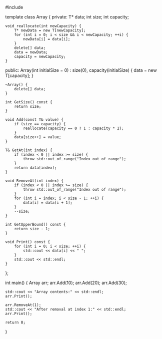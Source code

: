 #include <iostream>

template <typename T>
class Array {
private:
    T* data;
    int size;
    int capacity;

    void reallocate(int newCapacity) {
        T* newData = new T[newCapacity];
        for (int i = 0; i < size && i < newCapacity; ++i) {
            newData[i] = data[i];
        }
        delete[] data;
        data = newData;
        capacity = newCapacity;
    }

public:
    Array(int initialSize = 0) : size(0), capacity(initialSize) {
        data = new T[capacity];
    }

    ~Array() {
        delete[] data;
    }

    int GetSize() const {
        return size;
    }

    void Add(const T& value) {
        if (size == capacity) {
            reallocate(capacity == 0 ? 1 : capacity * 2);
        }
        data[size++] = value;
    }

    T& GetAt(int index) {
        if (index < 0 || index >= size) {
            throw std::out_of_range("Index out of range");
        }
        return data[index];
    }

    void RemoveAt(int index) {
        if (index < 0 || index >= size) {
            throw std::out_of_range("Index out of range");
        }
        for (int i = index; i < size - 1; ++i) {
            data[i] = data[i + 1];
        }
        --size;
    }

    int GetUpperBound() const {
        return size - 1;
    }

    void Print() const {
        for (int i = 0; i < size; ++i) {
            std::cout << data[i] << " ";
        }
        std::cout << std::endl;
    }
};

int main() {
    Array<int> arr;
    arr.Add(10);
    arr.Add(20);
    arr.Add(30);

    std::cout << "Array contents:" << std::endl;
    arr.Print();

    arr.RemoveAt(1);
    std::cout << "After removal at index 1:" << std::endl;
    arr.Print();

    return 0;
}

